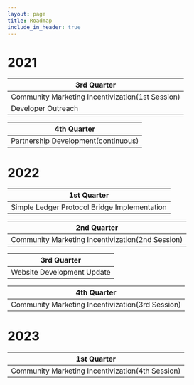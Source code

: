 ```yaml
---
layout: page
title: Roadmap
include_in_header: true
---
```


# 2021

|3rd Quarter|
|-----------|
|Community Marketing Incentivization(1st Session)|
|Developer Outreach|

|4th Quarter|
|-----------|
|Partnership Development(continuous)|

# 2022

|1st Quarter|
|---------------|
|Simple Ledger Protocol Bridge Implementation|

|2nd Quarter|
|-----------|
|Community Marketing Incentivization(2nd Session)|

|3rd Quarter|
|-----------|
|Website Development Update|

|4th Quarter|
|-----------|
|Community Marketing Incentivization(3rd Session)|

# 2023

|1st Quarter|
|-----------|
|Community Marketing Incentivization(4th Session)|